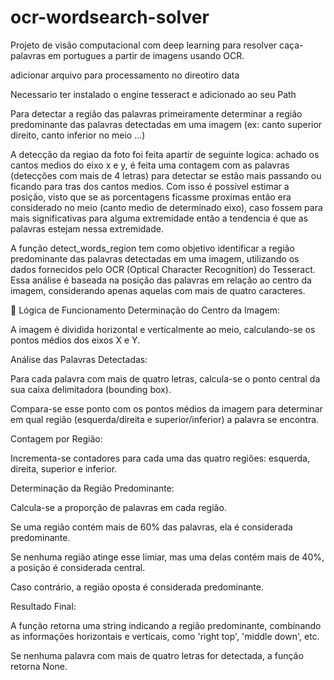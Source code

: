 # ocr-wordsearch-solver
 Projeto de visão computacional com deep learning para resolver caça-palavras em portugues a partir de imagens usando OCR.

adicionar arquivo para processamento no direotiro data

Necessario ter instalado o engine tesseract e adicionado ao seu Path

Para detectar a região das palavras primeiramente determinar a região predominante das palavras detectadas em uma imagem (ex: canto superior direito, canto inferior no meio ...)

A detecção da regiao da foto foi feita apartir de seguinte logica: achado os cantos medios do eixo x e y, é feita uma contagem com as palavras (detecções com mais de 4 letras) para detectar se estão mais passando ou ficando para tras dos cantos medios. Com isso é possivel estimar a posição, visto que se as porcentagens ficassme proximas então era considerado no meio (canto medio de determinado eixo), caso fossem para mais significativas para alguma extremidade então a tendencia é que as palavras estejam nessa extremidade.

​A função detect_words_region tem como objetivo identificar a região predominante das palavras detectadas em uma imagem, utilizando os dados fornecidos pelo OCR (Optical Character Recognition) do Tesseract. Essa análise é baseada na posição das palavras em relação ao centro da imagem, considerando apenas aquelas com mais de quatro caracteres.​

🧠 Lógica de Funcionamento
Determinação do Centro da Imagem:

A imagem é dividida horizontal e verticalmente ao meio, calculando-se os pontos médios dos eixos X e Y.​

Análise das Palavras Detectadas:

Para cada palavra com mais de quatro letras, calcula-se o ponto central da sua caixa delimitadora (bounding box).

Compara-se esse ponto com os pontos médios da imagem para determinar em qual região (esquerda/direita e superior/inferior) a palavra se encontra.​

Contagem por Região:

Incrementa-se contadores para cada uma das quatro regiões: esquerda, direita, superior e inferior.​

Determinação da Região Predominante:

Calcula-se a proporção de palavras em cada região.

Se uma região contém mais de 60% das palavras, ela é considerada predominante.

Se nenhuma região atinge esse limiar, mas uma delas contém mais de 40%, a posição é considerada central.

Caso contrário, a região oposta é considerada predominante.​

Resultado Final:

A função retorna uma string indicando a região predominante, combinando as informações horizontais e verticais, como 'right top', 'middle down', etc.

Se nenhuma palavra com mais de quatro letras for detectada, a função retorna None.​
